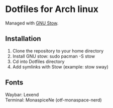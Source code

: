 # Dotfiles for Arch linux
Managed with [GNU Stow](https://www.gnu.org/software/stow/).

## Installation

1. Clone the repository to your home directory
2. Install GNU stow: sudo pacman -S stow
3. Cd into Dotfiles directory
4. Add symlinks with Stow (example: stow sway)

## Fonts

Waybar: Lexend <br/>
Terminal: MonaspiceNe (otf-monaspace-nerd)
